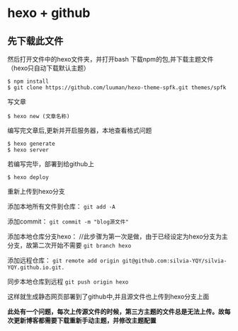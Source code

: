 # hexo + github
## 先下载此文件
然后打开文件中的hexo文件夹，并打开bash
下载npm的包,并下载主题文件（hexo只自动下载默认主题）
```
$ npm install
$ git clone https://github.com/luuman/hexo-theme-spfk.git themes/spfk

```
写文章
```
$ hexo new (文章名称)
```
编写完文章后,更新并开启服务器，本地查看格式问题
```
$ hexo generate
$ hexo server

```
若编写完毕，部署到给github上
```
$ hexo deploy
```

重新上传到hexo分支

添加本地所有文件到仓库：
`git add -A`

添加commit：
`git commit -m "blog源文件"`

添加本地仓库分支hexo：  //此步骤为第一次是做，由于已经设定为hexo分支为主分支，故第二次开始不需要
`git branch hexo`

添加远程仓库：
`git remote add origin git@github.com:silvia-YQY/silvia-YQY.github.io.git.`

同步本地仓库到远程
`git push origin hexo`

这样就生成静态网页部署到了github中,并且源文件也上传到hexo分支上面


**此处有一个问题，每次上传源文件的时候，第三方主题的文件总是无法上传。故每次更新博客都需要下载重新手动主题，并修改主题配置**
